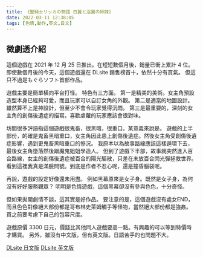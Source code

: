 ```yaml
---
title: 《聖騎士リッカの物語 白翼と淫翼の姉妹》
date: 2022-03-11 12:38:05
tags: [色情,動作,英文,日文]
---
```

## 微劇透介紹

這個遊戲在 2021 年 12 月 25 日推出。在短短數個月後，銷量已衝上累計 4 位。
即使數個月後的今天，這個遊戲還在 DLsite 銷售榜首十，依然十分有買氣。
但這只不過是もぐらソフト首部作品。

遊戲主要是簡單橫向平台打怪。
特色有三方面。
第一是精美的美術。女主角預設造型本身已經夠可愛，而且玩家可以自訂女角的外觀。
第二是適當的地圖設計。雖然算不上是神設計，但至少不會令玩家覺得沉悶。
第三是最重要的，深刻的女主角的創傷後遺症的描寫。喜歡虐蘿的玩家應該會很對味。

坊間很多評語指這個遊戲很鬼畜，很黑暗，很重口。某意義來說是。
遊戲的上半部份，的確是鬼畜黑暗重口，女主角因此患上創傷後遺症。然後女主角受創傷後遺症影響，遇到更鬼畜黑暗重口的慘況。
我原本以為故事路線應該這樣遁環下去，最後女主角墮落然後跟魔鬼姐姐學造人。
但到了遊戲下半部，故事就突然進入百合路線，女主的創傷後遺症被百合的陽光驅散，只差在未放百合閃光彈拯救世界。
看到這裡我真是滿臉問號。到底是作者不忍心呢，還是撞昏腦袋呢。

再說，遊戲的設定好像還未用盡。
例如黑幕原來是女子身。既然是女子身，為何沒有好好服務觀眾？
明明是色情遊戲，這個黑幕卻沒有參與色色，十分奇怪。

但如果拋開劇情不談，這其實是好作品。
要注意的是，這個遊戲沒有處女END，而且色色對像絕大部份都是哥布林史萊姆觸手等怪物，當然絕大部份都是強姦。
買之前要考慮下自己的包容尺度。

遊戲原價 3300 日元，價錢比其他同人遊戲要高一點。有興趣的可以等到特價時才購買。
另外，雖沒有中文版，但有英文版。日語苦手的也問題不大。

[DLsite 日文版](https://www.dlsite.com/maniax/work/=/product_id/RJ297937.html)
[DLsite 英文版](https://www.dlsite.com/maniax/work/=/product_id/RJ363824.html)
